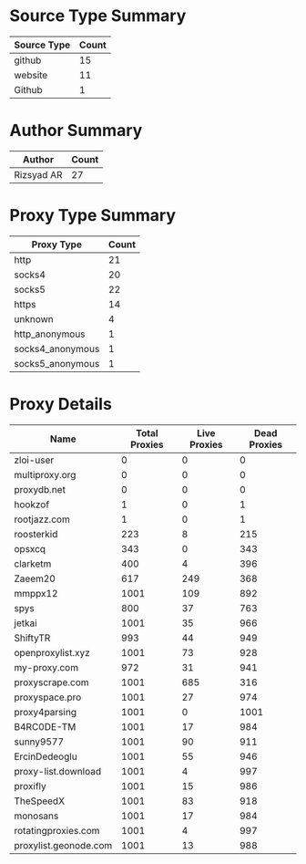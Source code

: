 # Source Type Summary

| Source Type | Count |
|-------------|-------|
| github | 15 |
| website | 11 |
| Github | 1 |


# Author Summary

| Author | Count |
|--------|-------|
| Rizsyad AR | 27 |


# Proxy Type Summary

| Proxy Type | Count |
|------------|-------|
| http | 21 |
| socks4 | 20 |
| socks5 | 22 |
| https | 14 |
| unknown | 4 |
| http_anonymous | 1 |
| socks4_anonymous | 1 |
| socks5_anonymous | 1 |


# Proxy Details

| Name | Total Proxies | Live Proxies | Dead Proxies |
|------|---------------|--------------|---------------|
| zloi-user | 0 | 0 | 0 |
| multiproxy.org | 0 | 0 | 0 |
| proxydb.net | 0 | 0 | 0 |
| hookzof | 1 | 0 | 1 |
| rootjazz.com | 1 | 0 | 1 |
| roosterkid | 223 | 8 | 215 |
| opsxcq | 343 | 0 | 343 |
| clarketm | 400 | 4 | 396 |
| Zaeem20 | 617 | 249 | 368 |
| mmppx12 | 1001 | 109 | 892 |
| spys | 800 | 37 | 763 |
| jetkai | 1001 | 35 | 966 |
| ShiftyTR | 993 | 44 | 949 |
| openproxylist.xyz | 1001 | 73 | 928 |
| my-proxy.com | 972 | 31 | 941 |
| proxyscrape.com | 1001 | 685 | 316 |
| proxyspace.pro | 1001 | 27 | 974 |
| proxy4parsing | 1001 | 0 | 1001 |
| B4RC0DE-TM | 1001 | 17 | 984 |
| sunny9577 | 1001 | 90 | 911 |
| ErcinDedeoglu | 1001 | 55 | 946 |
| proxy-list.download | 1001 | 4 | 997 |
| proxifly | 1001 | 15 | 986 |
| TheSpeedX | 1001 | 83 | 918 |
| monosans | 1001 | 17 | 984 |
| rotatingproxies.com | 1001 | 4 | 997 |
| proxylist.geonode.com | 1001 | 13 | 988 |
